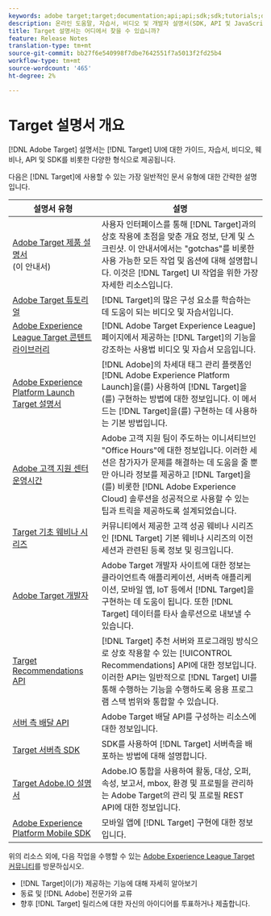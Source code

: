 ```yaml
---
keywords: adobe target;target;documentation;api;api;sdk;sdk;tutorials;doc;documentation
description: 온라인 도움말, 자습서, 비디오 및 개발자 설명서(SDK, API 및 JavaScript 라이브러리)가 포함된 Adobe Target 문서에 액세스합니다.
title: Target 설명서는 어디에서 찾을 수 있습니까?
feature: Release Notes
translation-type: tm+mt
source-git-commit: bb27f6e540998f7dbe7642551f7a5013f2fd25b4
workflow-type: tm+mt
source-wordcount: '465'
ht-degree: 2%

---
```



# Target 설명서 개요

[!DNL Adobe Target] 설명서는  [!DNL Target] UI에 대한 가이드, 자습서, 비디오, 웨비나, API 및 SDK를 비롯한 다양한 형식으로 제공됩니다.

다음은 [!DNL Target]에 사용할 수 있는 가장 일반적인 문서 유형에 대한 간략한 설명입니다.

| 설명서 유형 | 설명 |
| --- | --- |
| [Adobe Target 제품 설명서](/help/target-home.md)<br>(이 안내서) | 사용자 인터페이스를 통해 [!DNL Target]과의 상호 작용에 초점을 맞춘 개요 정보, 단계 및 스크린샷. 이 안내서에서는 &quot;gotchas&quot;를 비롯한 사용 가능한 모든 작업 및 옵션에 대해 설명합니다. 이것은 [!DNL Target] UI 작업을 위한 가장 자세한 리소스입니다. |
| [Adobe Target 튜토리얼](https://experienceleague.adobe.com/docs/target-learn/tutorials/overview.html) | [!DNL Target]의 많은 구성 요소를 학습하는 데 도움이 되는 비디오 및 자습서입니다. |
| [Adobe Experience League Target 콘텐트 라이브러리](https://guided.adobe.com/#recommended/solutions/target) | [!DNL Adobe Target Experience League] 페이지에서 제공하는 [!DNL Target]의 기능을 강조하는 사용법 비디오 및 자습서 모음입니다. |
| [Adobe Experience Platform Launch Target 설명서](/help/c-implementing-target/c-implementing-target-for-client-side-web/how-to-deployatjs/cmp-implementing-target-using-adobe-launch.md) | [!DNL Adobe]의 차세대 태그 관리 플랫폼인 [!DNL Adobe Experience Platform Launch]을(를) 사용하여 [!DNL Target]을(를) 구현하는 방법에 대한 정보입니다. 이 메서드는 [!DNL Target]을(를) 구현하는 데 사용하는 기본 방법입니다. |
| [Adobe 고객 지원 센터 운영시간](/help/cmp-resources-and-contact-information.md#concept_58EA30379D3B48C4848BA2A8C464A5B7) | Adobe 고객 지원 팀이 주도하는 이니셔티브인 &quot;Office Hours&quot;에 대한 정보입니다. 이러한 세션은 참가자가 문제를 해결하는 데 도움을 줄 뿐만 아니라 정보를 제공하고 [!DNL Target]을(를) 비롯한 [!DNL Adobe Experience Cloud] 솔루션을 성공적으로 사용할 수 있는 팁과 트릭을 제공하도록 설계되었습니다. |
| [Target 기초 웨비나 시리즈](https://landing.adobe.com/acs/2018/na/adobe-target/registration.html) | 커뮤니티에서 제공한 고객 성공 웨비나 시리즈인 [!DNL Target] 기본 웨비나 시리즈의 이전 세션과 관련된 등록 정보 및 링크입니다. |
| [Adobe Target 개발자](http://developers.adobetarget.com/) | Adobe Target 개발자 사이트에 대한 정보는 클라이언트측 애플리케이션, 서버측 애플리케이션, 모바일 앱, IoT 등에서 [!DNL Target]을 구현하는 데 도움이 됩니다. 또한 [!DNL Target] 데이터를 타사 솔루션으로 내보낼 수 있습니다. |
| [Target Recommendations API](https://developers.adobetarget.com/api/recommendations/) | [!DNL Target] 추천 서버와 프로그래밍 방식으로 상호 작용할 수 있는 [!UICONTROL Recommendations] API에 대한 정보입니다. 이러한 API는 일반적으로 [!DNL Target] UI를 통해 수행하는 기능을 수행하도록 응용 프로그램 스택 범위와 통합할 수 있습니다. |
| [서버 측 배달 API](https://developers.adobetarget.com/api/delivery-api/) | Adobe Target 배달 API를 구성하는 리소스에 대한 정보입니다. |
| [Target 서버측 SDK](https://adobetarget-sdks.gitbook.io/docs/) | SDK를 사용하여 [!DNL Target] 서버측을 배포하는 방법에 대해 설명합니다. |
| [Target Adobe.IO 설명서](http://developers.adobetarget.com/api/#introduction) | Adobe.IO 통합을 사용하여 활동, 대상, 오퍼, 속성, 보고서, mbox, 환경 및 프로필을 관리하는 Adobe Target의 관리 및 프로필 REST API에 대한 정보입니다. |
| [Adobe Experience Platform Mobile SDK](https://aep-sdks.gitbook.io/docs/using-mobile-extensions/adobe-target) | 모바일 앱에 [!DNL Target] 구현에 대한 정보입니다. |

위의 리소스 외에, 다음 작업을 수행할 수 있는 [Adobe Experience League Target 커뮤니티](https://experienceleaguecommunities.adobe.com/t5/adobe-target/ct-p/adobe-target-community)를 방문하십시오.

* [!DNL Target]이(가) 제공하는 기능에 대해 자세히 알아보기
* 동료 및 [!DNL Adobe] 전문가와 교류
* 향후 [!DNL Target] 릴리스에 대한 자신의 아이디어를 투표하거나 제출합니다.